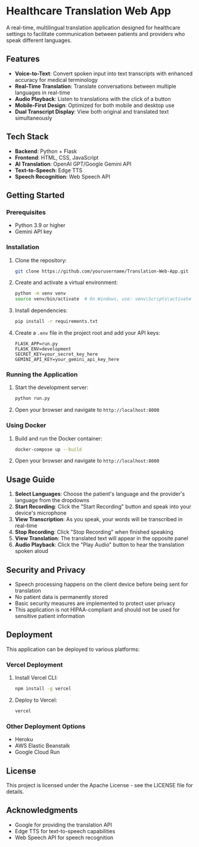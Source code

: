 # Healthcare Translation Web App

A real-time, multilingual translation application designed for healthcare settings to facilitate communication between patients and providers who speak different languages.

## Features

- **Voice-to-Text**: Convert spoken input into text transcripts with enhanced accuracy for medical terminology
- **Real-Time Translation**: Translate conversations between multiple languages in real-time
- **Audio Playback**: Listen to translations with the click of a button
- **Mobile-First Design**: Optimized for both mobile and desktop use
- **Dual Transcript Display**: View both original and translated text simultaneously

## Tech Stack

- **Backend**: Python + Flask
- **Frontend**: HTML, CSS, JavaScript
- **AI Translation**: OpenAI GPT/Google Gemini API
- **Text-to-Speech**: Edge TTS
- **Speech Recognition**: Web Speech API

## Getting Started

### Prerequisites

- Python 3.9 or higher
- Gemini API key

### Installation

1. Clone the repository:
   ```bash
   git clone https://github.com/yourusername/Translation-Web-App.git
   ```

2. Create and activate a virtual environment:
   ```bash
   python -m venv venv
   source venv/bin/activate  # On Windows, use: venv\Scripts\activate
   ```

3. Install dependencies:
   ```bash
   pip install -r requirements.txt
   ```

4. Create a `.env` file in the project root and add your API keys:
   ```
   FLASK_APP=run.py
   FLASK_ENV=development
   SECRET_KEY=your_secret_key_here
   GEMINI_API_KEY=your_gemini_api_key_here
   ```

### Running the Application

1. Start the development server:
   ```bash
   python run.py
   ```

2. Open your browser and navigate to `http://localhost:8000`

### Using Docker

1. Build and run the Docker container:
   ```bash
   docker-compose up --build
   ```

2. Open your browser and navigate to `http://localhost:8000`

## Usage Guide

1. **Select Languages**: Choose the patient's language and the provider's language from the dropdowns
2. **Start Recording**: Click the "Start Recording" button and speak into your device's microphone
3. **View Transcription**: As you speak, your words will be transcribed in real-time
4. **Stop Recording**: Click "Stop Recording" when finished speaking
5. **View Translation**: The translated text will appear in the opposite panel
6. **Audio Playback**: Click the "Play Audio" button to hear the translation spoken aloud

## Security and Privacy

- Speech processing happens on the client device before being sent for translation
- No patient data is permanently stored
- Basic security measures are implemented to protect user privacy
- This application is not HIPAA-compliant and should not be used for sensitive patient information

## Deployment

This application can be deployed to various platforms:

### Vercel Deployment

1. Install Vercel CLI:
   ```bash
   npm install -g vercel
   ```

2. Deploy to Vercel:
   ```bash
   vercel
   ```

### Other Deployment Options

- Heroku
- AWS Elastic Beanstalk
- Google Cloud Run

## License

This project is licensed under the Apache License - see the LICENSE file for details.

## Acknowledgments

- Google for providing the translation API
- Edge TTS for text-to-speech capabilities
- Web Speech API for speech recognition